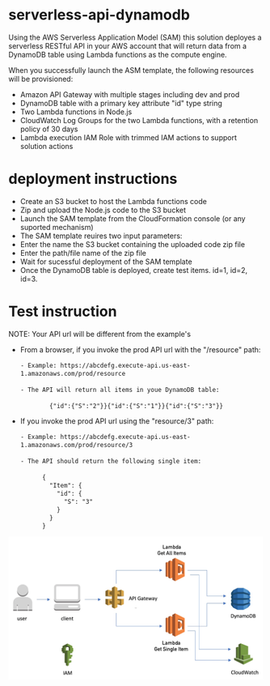 # serverless-api-dynamodb

Using the AWS Serverless Application Model (SAM) this solution deployes a serverless RESTful API in your AWS account that will return data from a DynamoDB table using Lambda functions as the compute engine. 

When you successfully launch the ASM template, the following resources will be provisioned:

- Amazon API Gateway with multiple stages including dev and prod 
- DynamoDB table with a primary key attribute "id" type string
- Two Lambda functions in Node.js 
- CloudWatch Log Groups for the two Lambda functions, with a retention policy of 30 days
- Lambda execution IAM Role with trimmed IAM actions to support solution actions

# deployment instructions

- Create an S3 bucket to host the Lambda functions code
- Zip and upload the Node.js code to the S3 bucket
- Launch the SAM template from the CloudFormation console (or any suported mechanism)
- The SAM template reuires two input parameters:
- Enter the name the S3 bucket containing the uploaded code zip file
- Enter the path/file name of the zip file
- Wait for sucessful deployment of the SAM template
- Once the DynamoDB table is deployed, create test items. id=1, id=2, id=3.


# Test instruction 

NOTE: Your API url will be different from the example's

- From a browser, if you invoke the prod API url with the "/resource" path:

      - Example: https://abcdefg.execute-api.us-east-1.amazonaws.com/prod/resource

      - The API will return all items in youe DynamoDB table: 

              {"id":{"S":"2"}}{"id":{"S":"1"}}{"id":{"S":"3"}}


- If you invoke the prod API url using the "resource/3" path:

      - Example: https://abcdefg.execute-api.us-east-1.amazonaws.com/prod/resource/3

      - The API should return the following single item:

            {
              "Item": {
                "id": {
                  "S": "3"
                }
              }
            }

![GitHub Logo](mbx-serverless-api.jpg)


